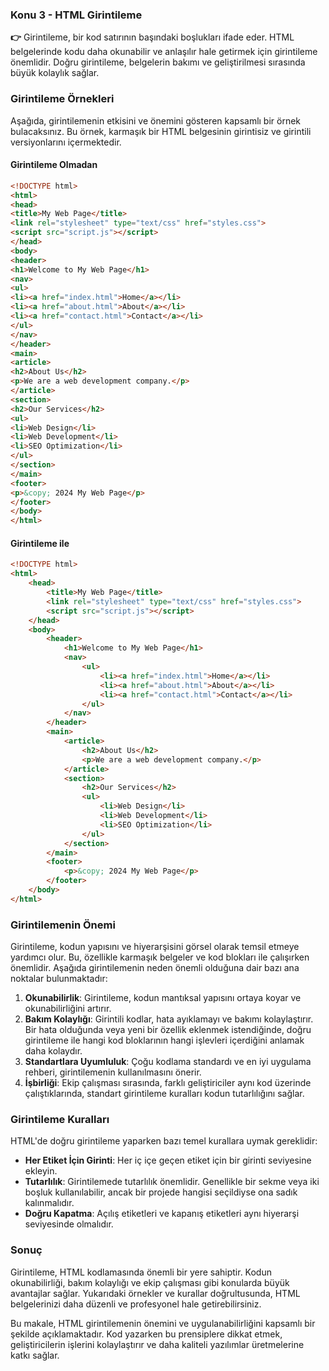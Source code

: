 ### Konu 3 - HTML Girintileme

**👉** Girintileme, bir kod satırının başındaki boşlukları ifade eder. HTML belgelerinde kodu daha okunabilir ve anlaşılır hale getirmek için girintileme önemlidir. Doğru girintileme, belgelerin bakımı ve geliştirilmesi sırasında büyük kolaylık sağlar.

### Girintileme Örnekleri

Aşağıda, girintilemenin etkisini ve önemini gösteren kapsamlı bir örnek bulacaksınız. Bu örnek, karmaşık bir HTML belgesinin girintisiz ve girintili versiyonlarını içermektedir.

#### Girintileme Olmadan

```html
<!DOCTYPE html>
<html>
<head>
<title>My Web Page</title>
<link rel="stylesheet" type="text/css" href="styles.css">
<script src="script.js"></script>
</head>
<body>
<header>
<h1>Welcome to My Web Page</h1>
<nav>
<ul>
<li><a href="index.html">Home</a></li>
<li><a href="about.html">About</a></li>
<li><a href="contact.html">Contact</a></li>
</ul>
</nav>
</header>
<main>
<article>
<h2>About Us</h2>
<p>We are a web development company.</p>
</article>
<section>
<h2>Our Services</h2>
<ul>
<li>Web Design</li>
<li>Web Development</li>
<li>SEO Optimization</li>
</ul>
</section>
</main>
<footer>
<p>&copy; 2024 My Web Page</p>
</footer>
</body>
</html>
```

#### Girintileme ile

```html
<!DOCTYPE html>
<html>
    <head>
        <title>My Web Page</title>
        <link rel="stylesheet" type="text/css" href="styles.css">
        <script src="script.js"></script>
    </head>
    <body>
        <header>
            <h1>Welcome to My Web Page</h1>
            <nav>
                <ul>
                    <li><a href="index.html">Home</a></li>
                    <li><a href="about.html">About</a></li>
                    <li><a href="contact.html">Contact</a></li>
                </ul>
            </nav>
        </header>
        <main>
            <article>
                <h2>About Us</h2>
                <p>We are a web development company.</p>
            </article>
            <section>
                <h2>Our Services</h2>
                <ul>
                    <li>Web Design</li>
                    <li>Web Development</li>
                    <li>SEO Optimization</li>
                </ul>
            </section>
        </main>
        <footer>
            <p>&copy; 2024 My Web Page</p>
        </footer>
    </body>
</html>
```

### Girintilemenin Önemi

Girintileme, kodun yapısını ve hiyerarşisini görsel olarak temsil etmeye yardımcı olur. Bu, özellikle karmaşık belgeler ve kod blokları ile çalışırken önemlidir. Aşağıda girintilemenin neden önemli olduğuna dair bazı ana noktalar bulunmaktadır:

1. **Okunabilirlik**: Girintileme, kodun mantıksal yapısını ortaya koyar ve okunabilirliğini artırır.
2. **Bakım Kolaylığı**: Girintili kodlar, hata ayıklamayı ve bakımı kolaylaştırır. Bir hata olduğunda veya yeni bir özellik eklenmek istendiğinde, doğru girintileme ile hangi kod bloklarının hangi işlevleri içerdiğini anlamak daha kolaydır.
3. **Standartlara Uyumluluk**: Çoğu kodlama standardı ve en iyi uygulama rehberi, girintilemenin kullanılmasını önerir.
4. **İşbirliği**: Ekip çalışması sırasında, farklı geliştiriciler aynı kod üzerinde çalıştıklarında, standart girintileme kuralları kodun tutarlılığını sağlar.

### Girintileme Kuralları

HTML'de doğru girintileme yaparken bazı temel kurallara uymak gereklidir:

- **Her Etiket İçin Girinti**: Her iç içe geçen etiket için bir girinti seviyesine ekleyin.
- **Tutarlılık**: Girintilemede tutarlılık önemlidir. Genellikle bir sekme veya iki boşluk kullanılabilir, ancak bir projede hangisi seçildiyse ona sadık kalınmalıdır.
- **Doğru Kapatma**: Açılış etiketleri ve kapanış etiketleri aynı hiyerarşi seviyesinde olmalıdır.

### Sonuç

Girintileme, HTML kodlamasında önemli bir yere sahiptir. Kodun okunabilirliği, bakım kolaylığı ve ekip çalışması gibi konularda büyük avantajlar sağlar. Yukarıdaki örnekler ve kurallar doğrultusunda, HTML belgelerinizi daha düzenli ve profesyonel hale getirebilirsiniz.

Bu makale, HTML girintilemenin önemini ve uygulanabilirliğini kapsamlı bir şekilde açıklamaktadır. Kod yazarken bu prensiplere dikkat etmek, geliştiricilerin işlerini kolaylaştırır ve daha kaliteli yazılımlar üretmelerine katkı sağlar.